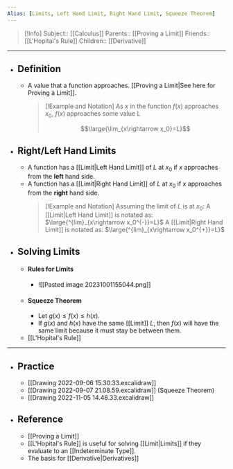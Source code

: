 ```yaml
---
Alias: [Limits, Left Hand Limit, Right Hand Limit, Squeeze Theorem]
---
```

> [!Info]
> Subject:: [[Calculus]]
> Parents:: [[Proving a Limit]]
> Friends:: [[L'Hopital's Rule]]
> Children:: [[Derivative]]
---
- ## Definition
	- A value that a function approaches. [[Proving a Limit|See here for Proving a Limit]].
	  > [!Example and Notation]
	  > As $x$ in the function $f(x)$ approaches $x_0$, $f(x)$ approaches some value L
	  > 
	  >$$\large{\lim_{x\rightarrow x_0}=L}$$
- ## Right/Left Hand Limits
	- A function has a [[Limit|Left Hand Limit]] of $L$ at $x_0$ if $x$ approaches from the **left** hand side. 
	- A function has a [[Limit|Right Hand Limit]] of $L$ at $x_0$ if $x$ approaches from the **right** hand side. 
	  > [!Example and Notation]
	  > Assuming the limit of $L$ is at $x_0$:
	  > A [[Limit|Left Hand Limit]] is notated as: $\large{^{lim}_{x\rightarrow x_0^{-}}=L}$
	  > A [[Limit|Right Hand Limit]] is notated as: $\large{^{lim}_{x\rightarrow x_0^{+}}=L}$
- ## Solving Limits
	- #### Rules for Limits
		- ![[Pasted image 20231001155044.png]]
	- #### Squeeze Theorem
		- Let $g(x)≤f(x)≤h(x)$.
		- If $g(x)$ and $h(x)$ have the same [[Limit]] $L$, then $f(x)$ will have the same limit because it must stay be between them.
	- [[L'Hopital's Rule]]
---
- ## Practice
	- [[Drawing 2022-09-06 15.30.33.excalidraw]]
	- [[Drawing 2022-09-07 21.08.59.excalidraw]] (Squeeze Theorem)
	- [[Drawing 2022-11-05 14.48.33.excalidraw]]
- ## Reference
	- [[Proving a Limit]]
	- [[L'Hopital's Rule]] is useful for solving [[Limit|Limits]] if they evaluate to an [[Indeterminate Type]].
	- The basis for [[Derivative|Derivatives]]
